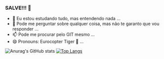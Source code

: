 ### SALVE!!! 👋



- 🌱 Eu estou estudando tudo, mas entendendo nada ...
- 💬 Pode me perguntar sobre qualquer coisa, mas não te garanto que vou responder ...
- 📫 Pode me procurar pelo GIT mesmo ...
- 😄 Pronouns: Eurocopter Tiger 🚁 ...

![Anurag's GitHub stats](https://github-readme-stats.vercel.app/api?username=Braiaccc&show_icons=true&theme=tokyonight)  [![Top Langs](https://github-readme-stats.vercel.app/api/top-langs/?username=Braiaccc&layout=compact&show_icons=true&theme=tokyonight)](https://github.com/anuraghazra/github-readme-stats)

